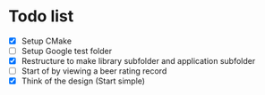 # Todo list

- [X] Setup CMake
- [ ] Setup Google test folder
- [X] Restructure to make library subfolder and application subfolder
- [ ] Start of by viewing a beer rating record
- [X] Think of the design (Start simple)
